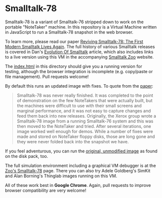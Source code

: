 Smalltalk-78
============
Smalltalk-78 is a variant of Smalltalk-76 stripped down to work on the portable "NoteTaker" machine.
In this repository is a Virtual Machine written in JavaScript to run a Smalltalk-78 snapshot in the web browser.

To learn more, please read our paper [Reviving Smalltalk-78: The First Modern Smalltalk Lives Again][paper].
The full history of various Smalltalk releases is covered in Dan's [Evolution Of Smalltalk][hopl] article,
which also includes links to a live version using this VM in the accompanying [Smalltalk Zoo][zoo] website.

The [index.html][standalone] in this directory should give you a running version for testing, although the browser integration is incomplete (e.g. copy/paste or file management). Pull requests welcome!

By default this runs an updated image with fixes. To quote from the [paper][paper]:

> Smalltalk-78 was never really finished. It was completed to the point of demonstration on the few NoteTakers that were actually built, but the machines were difficult to use with their small screens and marginal performance, and it was not easy to capture changes and feed them back into new releases. Originally, the Xerox group wrote a Smalltalk-78 image from a running Smalltalk-76 system and this was then moved to the NoteTaker and tried. After several iterations, one image worked well enough for demos. While a number of fixes were made and stored on NoteTaker floppy disks, those are long gone and they were never folded back into the snapshot we have.

If you feel adventurous, you can run the [original, unmodified image][original] as found on the disk pack, too.

The full simulation environment including a graphical VM debugger is at the [Zoo's Smalltalk-78][full] page.
There you can also try Adele Goldberg's SimKit and Alan Borning's Thinglab images running on this VM.

All of these work best in **Google Chrome**. Again, pull requests to improve browser compatibility are very welcome!

[zoo]: https://smalltalkzoo.thechm.org/
[full]: https://smalltalkzoo.thechm.org/HOPL-St78.html
[standalone]: https://codefrau.github.io/Smalltalk78/
[original]: https://codefrau.github.io/Smalltalk78/?image=notetaker
[paper]: https://freudenbergs.de/vanessa/publications/Ingalls-2014-Smalltalk78.pdf
[hopl]: https://smalltalkzoo.thechm.org/papers/EvolutionOfSmalltalk.pdf
